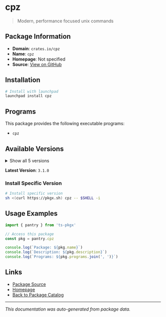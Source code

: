 # cpz

> Modern, performance focused unix commands

## Package Information

- **Domain**: `crates.io/cpz`
- **Name**: `cpz`
- **Homepage**: Not specified
- **Source**: [View on GitHub](https://github.com/pkgxdev/pantry/tree/main/projects/crates.io/cpz/package.yml)

## Installation

```bash
# Install with launchpad
launchpad install cpz
```

## Programs

This package provides the following executable programs:

- `cpz`

## Available Versions

<details>
<summary>Show all 5 versions</summary>

- `3.1.0`, `3.0.1`, `3.0.0`, `2.2.0`, `2.1.0`

</details>

**Latest Version**: `3.1.0`

### Install Specific Version

```bash
# Install specific version
sh <(curl https://pkgx.sh) cpz -- $SHELL -i
```

## Usage Examples

```typescript
import { pantry } from 'ts-pkgx'

// Access this package
const pkg = pantry.cpz

console.log(`Package: ${pkg.name}`)
console.log(`Description: ${pkg.description}`)
console.log(`Programs: ${pkg.programs.join(', ')}`)
```

## Links

- [Package Source](https://github.com/pkgxdev/pantry/tree/main/projects/crates.io/cpz/package.yml)
- [Homepage](#)
- [Back to Package Catalog](../../package-catalog.md)

---

*This documentation was auto-generated from package data.*
